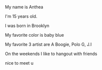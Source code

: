 My name is Anthea

I'm 15 years old.

I was born in Brooklyn

My favorite color is baby blue

My favorite 3 artist are A Boogie, Polo G, J.I

On the weekends I like to hangout with friends

nice to meet u
